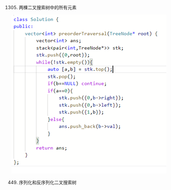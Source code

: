 1305. 两棵二叉搜索树中的所有元素

![先序遍历](https://raw.githubusercontent.com/liang233/leetcode-/main/image/%E4%BA%8C%E5%8F%89%E6%A0%91/color_preorder.png)


449. 序列化和反序列化二叉搜索树
